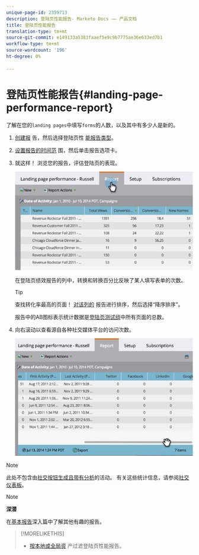 ```yaml
---
unique-page-id: 2359713
description: 登陆页性能报告- Marketo Docs —— 产品文档
title: 登陆页性能报告
translation-type: tm+mt
source-git-commit: e149133a5383faaef5e9c9b7775ae36e633ed7b1
workflow-type: tm+mt
source-wordcount: '196'
ht-degree: 0%

---
```



# 登陆页性能报告{#landing-page-performance-report}

了解在您的`landing pages`中填写`forms`的人数，以及其中有多少人是新的。

1. [创建报](../../../../product-docs/reporting/basic-reporting/creating-reports/create-a-report-in-a-program.md) 告，然后选择登陆页性 [能报告类型](../../../../product-docs/reporting/basic-reporting/report-types/report-type-overview.md)。
1. [设置报告的时间范](../../../../product-docs/reporting/basic-reporting/editing-reports/change-a-report-time-frame.md) 围，然后单击报告选项卡。
1. 就这样！ 浏览您的报告，评估登陆页的表现。

   ![](assets/image2014-9-16-15-3a53-3a33.png)

   在登陆页绩效报告的列中，转换和转换百分比反映了某人填写表单的次数。

   >[!TIP]
   >
   >查找转化率最高的页面！ [对该列的](../../../../product-docs/reporting/basic-reporting/editing-reports/sort-report-on-columns.md) 报告进行排序，然后选择“降序排序”。

   报告中的AB图标表示统计数据是[登陆页测试组](landing-page-test-groups.md)中所有页面的总数。

1. 向右滚动以查看源自各种社交媒体平台的访问次数。

   ![](assets/image2014-9-16-15-3a54-3a27.png)

>[!NOTE]
>
>此处不包含由[社交按钮生成且带有分析](../../../../product-docs/demand-generation/landing-pages/free-form-landing-pages/add-a-social-button-to-a-free-form-landing-page.md)的活动。 有关这些统计信息，请参阅[社交仪表板](../../../../product-docs/demand-generation/social/social-functions/view-social-performance.md)。

>[!NOTE]
>
>**深潜**
>
>在[基本报告](http://docs.marketo.com/display/docs/basic+reporting)深入篇中了解其他有趣的报告。

>[!MORELIKETHIS]
>
>* [按本地或全局资](../../../../product-docs/demand-generation/landing-pages/landing-page-actions/filter-a-landing-page-performance-report.md) 产过滤登陆页性能报告。

>



